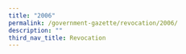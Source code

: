 ```yaml
---
title: "2006"
permalink: /government-gazette/revocation/2006/
description: ""
third_nav_title: Revocation
---
```

